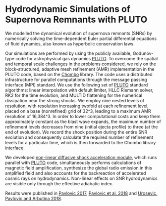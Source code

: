 # Hydrodynamic Simulations of Supernova Remnants with PLUTO

We modelled the dynamical evolution of supernova remnants (SNRs) by numerically solving the time-dependent Euler partial differential equations of fluid dynamics, also known as hyperbolic conservation laws.

Our simulations are performed by using the publicly available, Godunov-type code for astrophysical gas dynamics [PLUTO](http://plutocode.ph.unito.it/). To overcome the spatial and temporal scale challenges in the problems considered, we rely on the block-structured, adaptive mesh refinement (AMR) implementation in the PLUTO code, based on the [Chombo](https://commons.lbl.gov/display/chombo/Chombo+-+Software+for+Adaptive+Solutions+of+Partial+Differential+Equations) library. The code uses a distributed infrastructure for parallel computations through the message passing interface (MPI) standard. We use the following set of [PLUTO](http://plutocode.ph.unito.it/) standard algorithms: linear interpolation with default limiter, HLLC Riemann solver, RK2 for the time evolution, and MULTID flattening for the numerical dissipation near the strong shocks. We employ nine nested levels of resolution, with resolution increasing twofold at each refinement level, placed on a base (nonrefined) grid of 32^3, leading to a maximum AMR resolution of 16,384^3. In order to lower computational costs and keep them approximately constant as the blast wave expands, the maximum number of refinement levels decreases from nine (initial ejecta profile) to three (at the end of evolution). We record the shock position during the entire SNR evolution and consequently calculate the required number of refinement levels for a particular time, which is then forwarded to the Chombo library interface.

We developed [non-linear diffusive shock acceleration module](https://github.com/pmarkoo/PLUTO-hydrodinamics/blob/master/blasi.c), which runs parallel with [PLUTO](http://plutocode.ph.unito.it/) code, simultaneously performs calculations of magnetic field amplification, synthesize the global radio emission in this amplified field and also accounts for the backreaction of accelerated cosmic rays on hydrodynamics. Non-linear effects on SNR hydrodynamics are visible only through the effective adiabatic index.

Results were published in [Pavlovic 2017](https://academic.oup.com/mnras/article-abstract/468/2/1616/3055708?redirectedFrom=fulltext), [Pavlovic et al. 2018](http://iopscience.iop.org/article/10.3847/1538-4357/aaa1e6/meta) and [Urosevic, Pavlovic and Arbutina 2018](https://arxiv.org/abs/1801.10422).
